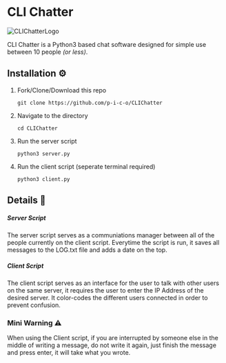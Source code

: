 # CLI Chatter
![CLIChatterLogo](https://user-images.githubusercontent.com/95228665/184546091-49f79865-a75c-4187-8db4-025d3dfe27db.png)

CLI Chatter is a Python3 based chat software designed for simple use between 10 people *(or less)*.

## Installation ⚙️

1. Fork/Clone/Download this repo

    `git clone https://github.com/p-i-c-o/CLIChatter`

2. Navigate to the directory

    `cd CLIChatter`
    
3. Run the server script

    `python3 server.py`
    
4. Run the client script     (seperate terminal required)

    `python3 client.py`


## Details 🔎

##### Server Script
The server script serves as a communiations manager between all of the people currently on the client script. Everytime the script is run, it saves all messages to the LOG.txt file and adds a date on the top.

##### Client Script
The client script serves as an interface for the user to talk with other users on the same server, it requires the user to enter the IP Address of the desired server. It color-codes the different users connected in order to prevent confusion.



### Mini Warning ⚠️
When using the Client script, if you are interrupted by someone else in the middle of writing a message, do not write it again, just finish the message and press enter, it will take what you wrote.
